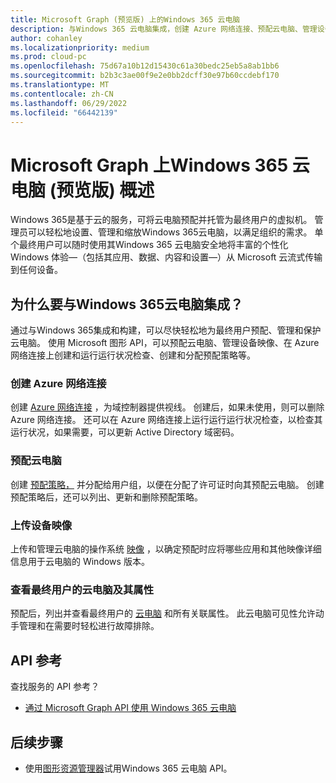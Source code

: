 ```yaml
---
title: Microsoft Graph (预览版) 上的Windows 365 云电脑
description: 与Windows 365 云电脑集成，创建 Azure 网络连接、预配云电脑、管理设备映像以及创建和分配预配策略。
author: cohanley
ms.localizationpriority: medium
ms.prod: cloud-pc
ms.openlocfilehash: 75d67a10b12d15430c61a30bedc25eb5a8ab1bb6
ms.sourcegitcommit: b2b3c3ae00f9e2e0bb2dcff30e97b60ccdebf170
ms.translationtype: MT
ms.contentlocale: zh-CN
ms.lasthandoff: 06/29/2022
ms.locfileid: "66442139"
---
```

# <a name="overview-for-windows-365-cloud-pc-on-microsoft-graph-preview"></a>Microsoft Graph 上Windows 365 云电脑 (预览版) 概述

Windows 365是基于云的服务，可将云电脑预配并托管为最终用户的虚拟机。 管理员可以轻松地设置、管理和缩放Windows 365云电脑，以满足组织的需求。 单个最终用户可以随时使用其Windows 365 云电脑安全地将丰富的个性化 Windows 体验&mdash;（包括其应用、数据、内容和设置&mdash;）从 Microsoft 云流式传输到任何设备。

## <a name="why-integrate-with-windows-365-cloud-pcs"></a>为什么要与Windows 365云电脑集成？ 

通过与Windows 365集成和构建，可以尽快轻松地为最终用户预配、管理和保护云电脑。 使用 Microsoft 图形 API，可以预配云电脑、管理设备映像、在 Azure 网络连接上创建和运行运行状况检查、创建和分配预配策略等。  

### <a name="create-azure-network-connections"></a>创建 Azure 网络连接

创建 [Azure 网络连接](/graph/api/resources/cloudpconpremisesconnection?view=graph-rest-beta&preserve-view=true) ，为域控制器提供视线。 创建后，如果未使用，则可以删除 Azure 网络连接。 还可以在 Azure 网络连接上运行运行运行状况检查，以检查其运行状况，如果需要，可以更新 Active Directory 域密码。 

### <a name="provision-cloud-pcs"></a>预配云电脑

创建 [预配策略，](/graph/api/resources/cloudpcprovisioningpolicy?view=graph-rest-beta&preserve-view=true) 并分配给用户组，以便在分配了许可证时向其预配云电脑。 创建预配策略后，还可以列出、更新和删除预配策略。 

### <a name="upload-device-images"></a>上传设备映像

上传和管理云电脑的操作系统 [映像](/graph/api/resources/cloudpcdeviceimage?view=graph-rest-beta&preserve-view=true) ，以确定预配时应将哪些应用和其他映像详细信息用于云电脑的 Windows 版本。  

### <a name="view-end-users-cloud-pcs-and-their-properties"></a>查看最终用户的云电脑及其属性

预配后，列出并查看最终用户的 [云电脑](/graph/api/resources/cloudpc?view=graph-rest-beta&preserve-view=true) 和所有关联属性。 此云电脑可见性允许动手管理和在需要时轻松进行故障排除。 

## <a name="api-reference"></a>API 参考

查找服务的 API 参考？

- [通过 Microsoft Graph API 使用 Windows 365 云电脑](/graph/api/resources/cloudpc-api-overview?view=graph-rest-beta&preserve-view=true)

## <a name="next-step"></a>后续步骤

- 使用[图形资源管理器](https://developer.microsoft.com/graph/graph-explorer)试用Windows 365 云电脑 API。
